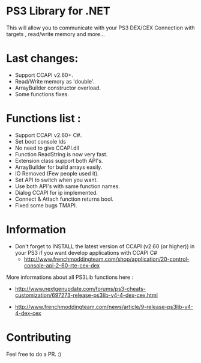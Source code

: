# PS3 Library for .NET

This will allow you to communicate with your PS3 DEX/CEX
Connection with targets , read/write memory and more...

# Last changes:
- Support CCAPI v2.60+.
- Read/Write memory as 'double'.
- ArrayBuilder constructor overload.
- Some functions fixes. 

# Functions list :

- Support CCAPI v2.60+ C#.
- Set boot console Ids
- No need to give CCAPI.dll
- Function ReadString is now very fast.
- Extension class support both API's.
- ArrayBuilder for build arrays easily.
- IO Removed (Few people used it).
- Set API to switch when you want.
- Use both API's with same function names.
- Dialog CCAPI for ip implemented.
- Connect & Attach function returns bool.
- Fixed some bugs TMAPI.

# Information

- Don't forget to INSTALL the latest version of CCAPI (v2.60 (or higher)) in your PS3 if you want develop applications with CCAPI C#
	- http://www.frenchmoddingteam.com/shop/application/20-control-console-api-2-60-rte-cex-dex

More informations about all PS3Lib functions here :

- http://www.nextgenupdate.com/forums/ps3-cheats-customization/697273-release-ps3lib-v4-4-dex-cex.html

- http://www.frenchmoddingteam.com/news/article/9-release-ps3lib-v4-4-dex-cex

# Contributing

Feel free to do a PR. :)
